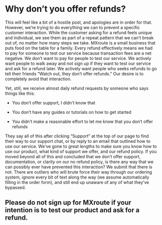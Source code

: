 # Why don’t you offer refunds?

This will feel like a bit of a hostile post, and apologies are in order for that. However, we’re trying to do everything we can to prevent a specific customer interaction. While the customer asking for a refund feels unique and individual, we see them as part of a repeat pattern that we can’t break out of, no matter how many steps we take. MXroute is a small business that puts food on the table for a family. Every refund effectively means we had to pay for someone to test our service because transaction fees are a net negative. We don’t want to pay for people to test our service. We actively want people to walk away and not sign up if they want to test our service and ask for a refund later. We actively want people who seeks refunds to go tell their friends “Watch out, they don’t offer refunds.” Our desire is to completely avoid that interaction.

Yet, still, we receive almost daily refund requests by someone who says things like this:

- You don’t offer support, I didn’t know that

- You don’t have any guides or tutorials on how to get started

- You didn’t make a reasonable effort to let me know that you don’t offer refunds

They say all of this after clicking “Support” at the top of our page to find their way to our support chat, or by reply to an email that outlined how to use our service. We've gone to great lengths to make sure you know how to use our product, what kind of support we offer, and our refund policy. If you moved beyond all of this and concluded that we don’t offer support, documentation, or clarity on our no refund policy, is there any way that we can possibly ever have prevented this interaction? We submit that there is not. There are outliers who will brute force their way through our ordering system, ignore every bit of text along the way (we assume automatically filling in the order form), and still end up unaware of any of what they’ve bypassed.

## Please do not sign up for MXroute if your intention is to test our product and ask for a refund.
